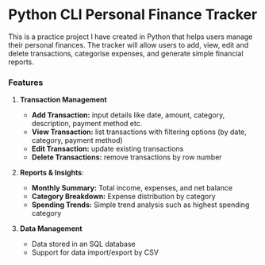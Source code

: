 # Python CLI Personal Finance Tracker

This is a practice project I have created in Python that helps users manage their personal finances. The tracker will allow users to add, view, edit and delete transactions, categorise expenses, and generate simple financial reports.

### Features

1. **Transaction Management**

    - **Add Transaction:** input details like date, amount, category, description, payment method etc.
    - **View Transaction:** list transactions with filtering options (by date, category, payment method)
    - **Edit Transaction:** update existing transactions
    - **Delete Transactions:** remove transactions by row number

2. **Reports & Insights**:

    - **Monthly Summary:** Total income, expenses, and net balance
    - **Category Breakdown:** Expense distribution by category
    - **Spending Trends:** Simple trend analysis such as highest spending category

3. **Data Management**

    - Data stored in an SQL database
    - Support for data import/export by CSV

